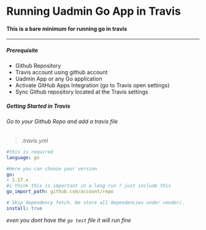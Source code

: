 # Running Uadmin Go App in Travis
#### This is a bare minimum for running go in travis

----------------------

##### Prerequisite
- Github Repository
- Travis account using github account
- Uadmin App or any Go application
- Activate GitHub Apps Integration (go to Travis open settings)
- Sync Github repository located at the Travis settings

##### Getting Started in Travis

###### Go to your Github Repo and add a travis file

> *.travis.yml*

```yml
#this is required
language: go

#Here you can choose your version
go:
- 1.17.x
#i think this is important in a long run ? just include this
go_import_path: github.com/account/repo

# Skip dependency fetch. We store all dependencies under vendor/.
install: true
```

*even you dont have the `go test` file it will run fine*

